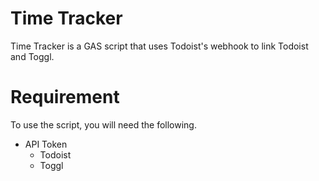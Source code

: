 # Time Tracker

Time Tracker is a GAS script that uses Todoist's webhook to link Todoist and Toggl.

# Requirement

To use the script, you will need the following.

- API Token
  - Todoist
  - Toggl

